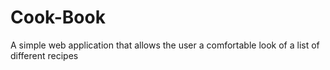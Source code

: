 # Cook-Book
A simple web application that allows the user a comfortable look of a list of different recipes
